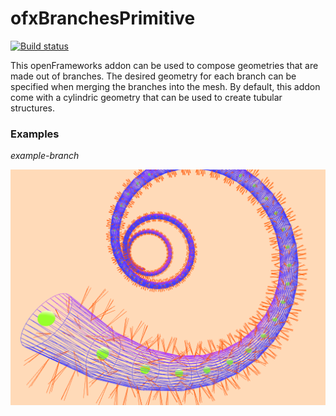 # ofxBranchesPrimitive

[![Build status](https://ci.appveyor.com/api/projects/status/ksje98gfpdn5knu9?svg=true)](https://ci.appveyor.com/project/edap/ofxbranchesprimitive)

This openFrameworks addon can be used to compose geometries that are made out of branches. The desired geometry for each branch can be specified when merging the branches into the mesh. By default, this addon come with a cylindric geometry that can be used to create tubular structures.

### Examples

*example-branch*

![example-branch](img/example-branch.png)
